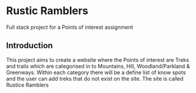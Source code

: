# Rustic Ramblers 
Full stack project for a Points of interest assignment

## Introduction

This project aims to create a website where the Points of interest are Treks and trails which are categorised in to Mountains, Hill, Woodland/Parkland & Greenways.
Within each category there will be a define list of know spots and the user can add treks that do not exist on the site.
The site is called Rustice Ramblers




